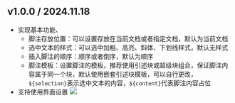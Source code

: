 
## v1.0.0 / 2024.11.18

- 实现基本功能、
  - 脚注存放位置：可以设置存放在当前文档或者指定文档，默认为当前文档
  - 选中文本的样式：可以选中加粗、高亮、斜体、下划线样式，默认无样式
  - 插入脚注的顺序：顺序或者倒序，默认为顺序
  - 脚注模板：设置脚注的模板，推荐使用引述块或超级块组合，保证脚注内容属于同一个块，默认使用嵌套引述块模板，可以自行更改，`${selection}`表示选中文本的内容，`${content}`代表脚注内容占位
- 支持使用界面设置
    ![](https://fastly.jsdelivr.net/gh/Achuan-2/PicBed/assets/PixPin_2024-11-18_13-15-16-2024-11-18.png)